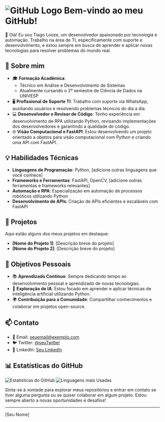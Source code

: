 # ![GitHub Logo](https://github.githubassets.com/images/modules/logos_page/GitHub-Mark.png) Bem-vindo ao meu GitHub!


👋 Olá! Eu sou Tiago Looze, um desenvolvedor apaixonado por tecnologia e automação. Trabalho na área de TI, especificamente com suporte e desenvolvimento, e estou sempre em busca de aprender e aplicar novas tecnologias para resolver problemas do mundo real.

## 📜 Sobre mim

- 🎓 **Formação Acadêmica**:
  - Técnico em Análise e Desenvolvimento de Sistemas
  - Atualmente cursando o 2º semestre de Ciência de Dados na UNIVESP
- 🖥️ **Profissional de Suporte TI**: Trabalho com suporte via WhatsApp, auxiliando usuários e resolvendo problemas técnicos do dia a dia.
- 💻 **Desenvolvedor e Revisor de Código**: Tenho experiência em desenvolvimento de RPA utilizando Python, revisando implementações dos desenvolvedores e garantindo a qualidade do código.
- 🌐 **Visão Computacional e FastAPI**: Estou desenvolvendo um projeto orientado a objetos para visão computacional com Python e criando uma API com FastAPI.

## 💡 Habilidades Técnicas

- **Linguagens de Programação**: Python, [adicione outras linguagens que você conhece]
- **Frameworks e Ferramentas**: FastAPI, OpenCV, [adicione outras ferramentas e frameworks relevantes]
- **Automação e RPA**: Especialização em automação de processos robóticos utilizando Python
- **Desenvolvimento de APIs**: Criação de APIs eficientes e escaláveis com FastAPI

## 📂 Projetos

Aqui estão alguns dos meus projetos em destaque:

- **[Nome do Projeto 1]**: [Descrição breve do projeto]
- **[Nome do Projeto 2]**: [Descrição breve do projeto]

## 🎯 Objetivos Pessoais

- 📚 **Aprendizado Contínuo**: Sempre dedicando tempo ao desenvolvimento pessoal e aprendizado de novas tecnologias.
- 🤖 **Exploração de IA**: Estou focado em aprender e aplicar técnicas de inteligência artificial utilizando Python.
- 🌍 **Contribuição para a Comunidade**: Compartilhar conhecimentos e colaborar em projetos open-source.

## 📫 Contato

- 📧 Email: [seuemail@exemplo.com](mailto:seuemail@exemplo.com)
- 🐦 Twitter: [@seuTwitter](https://twitter.com/seuTwitter)
- 💼 LinkedIn: [Seu LinkedIn](https://www.linkedin.com/in/seuLinkedin)

## 📊 Estatísticas do GitHub

![Estatísticas do GitHub](https://github-readme-stats.vercel.app/api?username=seuusuario&show_icons=true&theme=radical)
![Linguagens mais Usadas](https://github-readme-stats.vercel.app/api/top-langs/?username=seuusuario&layout=compact&theme=radical)

Sinta-se à vontade para explorar meus repositórios e entrar em contato se tiver alguma pergunta ou se quiser colaborar em algum projeto. Estou sempre aberto a novas oportunidades e desafios!

---

[Seu Nome]
